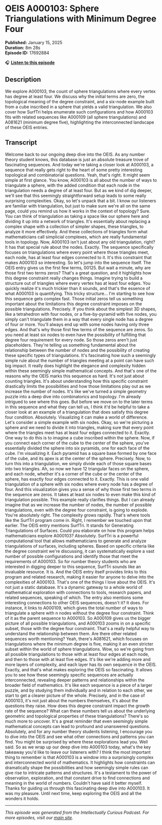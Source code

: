 # OEIS A000103: Sphere Triangulations with Minimum Degree Four

**Published:** January 15, 2025  
**Duration:** 8m 28s  
**Episode ID:** 17692884

🎧 **[Listen to this episode](https://intellectuallycurious.buzzsprout.com/2529712/episodes/17692884-oeis-a000103-sphere-triangulations-with-minimum-degree-four)**

## Description

We explore A000103, the count of sphere triangulations where every vertex has degree at least four. We discuss why the initial terms are zero, the topological meaning of the degree constraint, and a six-node example built from a cube inscribed in a sphere that yields a valid triangulation. We also cover how SurfTri helps enumerate such configurations and how A000103 fits with related sequences like A000109 (all sphere triangulations) and A081621 (minimum degree five), highlighting the interconnected landscape of these OEIS entries.

## Transcript

Welcome back to our ongoing deep dive into the OEIS. As any number theory student knows, this database is just an absolute treasure trove of fascinating sequences. And today we're taking a closer look at A000103, a sequence that really gets right to the heart of some pretty interesting topological and combinatorial questions. Yeah, that's right. It might seem simple at first glance. You know, A000103 is all about the number of ways to triangulate a sphere, with the added condition that each node in the triangulation needs a degree of at least four. But as we kind of dig deeper, we'll see that this seemingly straightforward setup leads to some really surprising complexities. Okay, so let's unpack that a bit. I know our listeners are familiar with triangulation, but just to make sure we're all on the same page, could you remind us how it works in the context of topology? Sure. You can think of triangulation as taking a space like our sphere here and dividing it up into a network of triangles. It's essentially about replacing a complex shape with a collection of simpler shapes, these triangles, to analyze it more effectively. And these collections of triangles form what mathematicians call simplicial complexes, which are really fundamental tools in topology. Now, A000103 isn't just about any old triangulation, right? It has that special rule about the nodes. Exactly. The sequence specifically focuses on triangulations where every point where those triangles meet, each node, has at least four edges connected to it. It's this constraint that makes A000103 so interesting. So let's jump into the sequence itself. The OEIS entry gives us the first few terms, 00125. But wait a minute, why are those first two terms zeros? That's a great question, and it highlights how this degree constraint really changes things. Imagine trying to build a structure out of triangles where every vertex has at least four edges. You quickly realize it's much trickier than it sounds, and that's the essence of what A000103 is quantifying. This tricky structure... I'm starting to see how this sequence gets complex fast. Those initial zeros tell us something important about the limitations this degree constraint imposes on the possible triangulations. Precisely. If you think about the simplest 3D shapes, like a tetrahedron with four nodes, or a five-by-pyramid with five nodes, you simply can't triangulate them in a way that every single node has a degree of four or more. You'll always end up with some nodes having only three edges. And that's why those first few terms of the sequence are zeros. So you need at least six nodes to even have the possibility of fulfilling that degree four requirement for every node. So those zeros aren't just placeholders. They're telling us something fundamental about the relationship between the number of nodes and the possibility of creating these specific types of triangulations. It's fascinating how such a seemingly simple rule about the number of triangles meeting at a point can have such big impact. It really does highlight the elegance and complexity hidden within these seemingly simple mathematical concepts. And that's one of the reasons why the OEIS marks this sequence as hard. It's not just about counting triangles. It's about understanding how this specific constraint drastically limits the possibilities and how those limitations play out as we increase the number of nodes. It's like we've turned a simple geometry puzzle into a deep dive into combinatorics and topology. I'm already intrigued to see where this goes. But before we move on to the later terms in this sequence and what they can tell us, I think it'd be helpful to take a closer look at an example of a triangulation that does satisfy this degree four condition. Absolutely. Visualizing it can make a world of difference. Let's consider a simple example with six nodes. Okay, so we're picturing a sphere and we need to divide it into triangles, making sure that every point where the triangles meet has at least four edges connected to it. Exactly. One way to do this is to imagine a cube inscribed within the sphere. Now, if you connect each corner of the cube to the center of the sphere, you've essentially divided the sphere into six pyramids, one for each face of the cube. I'm visualizing it. Each pyramid has a square base formed by one face of the cube, and its apex is at the center of the sphere. Precisely. Now, to turn this into a triangulation, we simply divide each of those square bases into two triangles. Ah, so now we have 12 triangular faces on the sphere, and each node, whether it's a corner of the cube or the center of the sphere, has exactly four edges connected to it. Exactly. This is one valid triangulation of a sphere with six nodes where every node has a degree of four. And this visualization gives you a sense of why those first two terms in the sequence are zeros. It takes at least six nodes to even make this kind of triangulation possible. This example really clarifies things. But I can already imagine that as we increase the number of nodes, the number of possible triangulations, even with the degree four constraint, is going to explode. You're absolutely right. The complexity grows rapidly. That's where tools like the SurfTri program come in. Right, I remember we touched upon that earlier. The OEIS entry mentions SurfTri. It stands for Generating Triangulations of Surfaces. Could you elaborate on how this program helps mathematicians explore A000103? Absolutely. SurfTri is a powerful computational tool that allows mathematicians to generate and analyze triangulations of surfaces, including spheres. Based on specific criteria like the degree constraint we're discussing, it can systematically explore a vast number of possible configurations and identify those that meet the requirements of A000103. So for number theory students who are interested in digging deeper to this sequence, SurfTri sounds like an invaluable resource. It is. And the OEIS entry itself provides links to this program and related research, making it easier for anyone to delve into the complexities of A000103. That's one of the things I love about the OEIS. It's not just a static database. It's a dynamic gateway to a whole world of mathematical exploration with connections to tools, research papers, and related sequences, speaking of which. The entry also mentions some interesting connections to other OEIS sequences, doesn't it? It does. For instance, it links to A000109, which gives the total number of ways to triangulate a sphere with n nodes without the degree four constraint. Think of it as the parent sequence to A000103. So A000109 gives us the bigger picture of all possible triangulations, and A000103 zooms in on a specific subset, those with the degree four constraint. That's a really helpful way to understand the relationship between them. Are there other related sequences worth mentioning? Yeah, there's A081621, which focuses on triangulations where the minimum degree is five, making it an even stricter subset within the world of sphere triangulations. Wow, so we're going from all possible triangulations to those with at least four edges at each node, and then to those with at least five edges. It's like we're adding more and more layers of complexity, and each layer has its own sequence in the OEIS. Exactly, and that's what makes exploring the OEIS so fascinating. It allows you to see how these seemingly specific sequences are actually interconnected, revealing deeper patterns and relationships within the broader field of mathematics. It's like each sequence is a piece of a larger puzzle, and by studying them individually and in relation to each other, we start to get a clearer picture of the whole. Precisely, and in the case of A000103, it's not just about the numbers themselves, it's about the questions they raise. How does this degree constraint impact the growth rate of the sequence? What can these numbers tell us about the underlying geometric and topological properties of these triangulations? There's so much more to uncover. It's a great reminder that even seemingly simple mathematical concepts can lead to profound and unanswered questions. Absolutely, and for any number theory students listening, I encourage you to dive into the OEIS and see what other connections and patterns you can find. You might be surprised by where these explorations lead you. Well said. So as we wrap up our deep dive into A000103 today, what's the key takeaway you'd like to leave our listeners with? I think the most important thing to remember is that A000103 is a window into a surprisingly complex and interconnected world of mathematics. It highlights how constraints can dramatically shape the possibilities and how seemingly simple rules can give rise to intricate patterns and structures. It's a testament to the power of observation, exploration, and that constant drive to find connections and meaning in the world of numbers. Couldn't have said it better myself. Thanks for guiding us through this fascinating deep dive into A000103. It was my pleasure. Until next time, keep exploring the OEIS and all the wonders it holds.

---
*This episode was generated from the Intellectually Curious Podcast. For more episodes, visit our [main site](https://intellectuallycurious.buzzsprout.com).*
